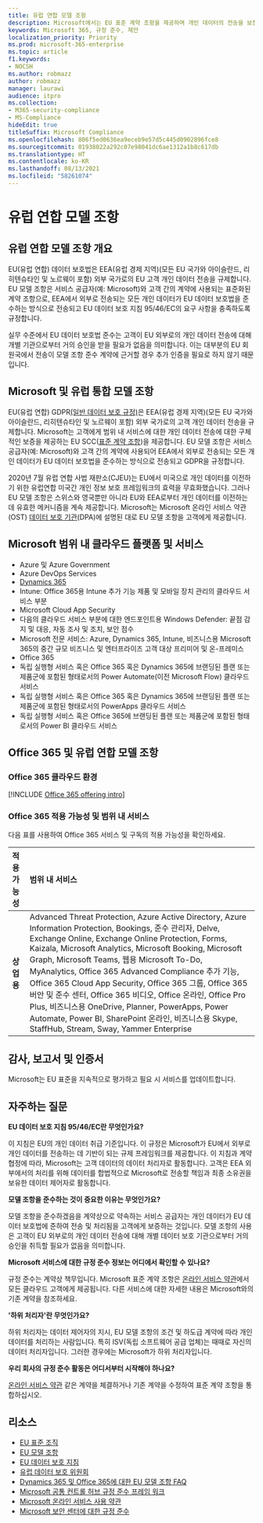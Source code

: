 ```yaml
---
title: 유럽 연합 모델 조항
description: Microsoft에서는 EU 표준 계약 조항을 제공하며 개인 데이터의 전송을 보장합니다.
keywords: Microsoft 365, 규정 준수, 제안
localization_priority: Priority
ms.prod: microsoft-365-enterprise
ms.topic: article
f1.keywords:
- NOCSH
ms.author: robmazz
author: robmazz
manager: laurawi
audience: itpro
ms.collection:
- M365-security-compliance
- MS-Compliance
hideEdit: true
titleSuffix: Microsoft Compliance
ms.openlocfilehash: 806f5ed0636ea9eceb9e57d5c445d0902896fce8
ms.sourcegitcommit: 01938022a292c07e98041dc6ae1312a1b8c617db
ms.translationtype: HT
ms.contentlocale: ko-KR
ms.lasthandoff: 08/13/2021
ms.locfileid: "58261074"
---
```

# <a name="european-union-model-clauses"></a>유럽 연합 모델 조항

## <a name="european-union-model-clauses-overview"></a>유럽 연합 모델 조항 개요

EU(유럽 연합) 데이터 보호법은 EEA(유럽 경제 지역)(모든 EU 국가와 아이슬란드, 리히텐슈타인 및 노르웨이 포함) 외부 국가로의 EU 고객 개인 데이터 전송을 규제합니다. EU 모델 조항은 서비스 공급자(예: Microsoft)와 고객 간의 계약에 사용되는 표준화된 계약 조항으로, EEA에서 외부로 전송되는 모든 개인 데이터가 EU 데이터 보호법을 준수하는 방식으로 전송되고 EU 데이터 보호 지침 95/46/EC의 요구 사항을 충족하도록 규정합니다.

실무 수준에서 EU 데이터 보호법 준수는 고객이 EU 외부로의 개인 데이터 전송에 대해 개별 기관으로부터 거의 승인을 받을 필요가 없음을 의미합니다. 이는 대부분의 EU 회원국에서 전송이 모델 조항 준수 계약에 근거할 경우 추가 인증을 필요로 하지 않기 때문입니다.

## <a name="microsoft-and-european-union-model-clauses"></a>Microsoft 및 유럽 통합 모델 조항

EU(유럽 연합) GDPR[(일반 데이터 보호 규정)](/compliance/regulatory/gdpr)은 EEA(유럽 경제 지역)(모든 EU 국가와 아이슬란드, 리히텐슈타인 및 노르웨이 포함) 외부 국가로의 고객 개인 데이터 전송을 규제합니다. Microsoft는 고객에게 범위 내 서비스에 대한 개인 데이터 전송에 대한 구체적인 보증을 제공하는 EU SCC([표준 계약 조항](https://ec.europa.eu/info/law/law-topic/data-protection/international-dimension-data-protection/standard-contractual-clauses-scc_en))을 제공합니다. EU 모델 조항은 서비스 공급자(예: Microsoft)와 고객 간의 계약에 사용되어 EEA에서 외부로 전송되는 모든 개인 데이터가 EU 데이터 보호법을 준수하는 방식으로 전송되고 GDPR을 규정합니다.

2020년 7월 유럽 연합 사법 재판소(CJEU)는 EU에서 미국으로 개인 데이터를 이전하기 위한 유럽연합 미국간 개인 정보 보호 프레임워크의 효력을 무효화했습니다. 그러나 EU 모델 조항은 스위스와 영국뿐만 아니라 EU와 EEA로부터 개인 데이터를 이전하는 데 유효한 메커니즘을 계속 제공합니다. Microsoft는 Microsoft 온라인 서비스 약관(OST) [데이터 보호 기관](https://aka.ms/DPA)(DPA)에 설명된 대로 EU 모델 조항을 고객에게 제공합니다.

## <a name="microsoft-in-scope-cloud-platforms--services"></a>Microsoft 범위 내 클라우드 플랫폼 및 서비스

- Azure 및 Azure Government
- Azure DevOps Services
- [Dynamics 365](https://aka.ms/d365-compliance-list)
- Intune: Office 365용 Intune 추가 기능 제품 및 모바일 장치 관리의 클라우드 서비스 부분
- Microsoft Cloud App Security
- 다음의 클라우드 서비스 부분에 대한 엔드포인트용 Windows Defender: 끝점 감지 및 대응, 자동 조사 및 조치, 보안 점수
- Microsoft 전문 서비스: Azure, Dynamics 365, Intune, 비즈니스용 Microsoft 365의 중간 규모 비즈니스 및 엔터프라이즈 고객 대상 프리미어 및 온-프레미스
- Office 365
- 독립 실행형 서비스 혹은 Office 365 혹은 Dynamics 365에 브랜딩된 플랜 또는 제품군에 포함된 형태로서의 Power Automate(이전 Microsoft Flow) 클라우드 서비스
- 독립 실행형 서비스 혹은 Office 365 혹은 Dynamics 365에 브랜딩된 플랜 또는 제품군에 포함된 형태로서의 PowerApps 클라우드 서비스
- 독립 실행형 서비스 혹은 Office 365에 브랜딩된 플랜 또는 제품군에 포함된 형태로서의 Power BI 클라우드 서비스

## <a name="office-365-and-european-union-model-clauses"></a>Office 365 및 유럽 연합 모델 조항

### <a name="office-365-cloud-environments"></a>Office 365 클라우드 환경

[!INCLUDE [Office 365 offering intro](../includes/o365-offering-introduction.md)]

### <a name="office-365-applicability-and-in-scope-services"></a>Office 365 적용 가능성 및 범위 내 서비스

다음 표를 사용하여 Office 365 서비스 및 구독의 적용 가능성을 확인하세요.

| **적용 가능성** | **범위 내 서비스** |
|:------------------|:----------------------|
| **상업용** | Advanced Threat Protection, Azure Active Directory, Azure Information Protection, Bookings, 준수 관리자, Delve, Exchange Online, Exchange Online Protection, Forms, Kaizala, Microsoft Analytics, Microsoft Booking, Microsoft Graph, Microsoft Teams, 웹용 Microsoft To-Do, MyAnalytics, Office 365 Advanced Compliance 추가 기능, Office 365 Cloud App Security, Office 365 그룹, Office 365 버안 및 준수 센터, Office 365 비디오, Office 온라인, Office Pro Plus, 비즈니스용 OneDrive, Planner, PowerApps, Power Automate, Power BI, SharePoint 온라인, 비즈니스용 Skype, StaffHub, Stream, Sway, Yammer Enterprise |

## <a name="audits-reports-and-certificates"></a>감사, 보고서 및 인증서

Microsoft는 EU 표준을 지속적으로 평가하고 필요 시 서비스를 업데이트합니다.

## <a name="frequently-asked-questions"></a>자주하는 질문

**EU 데이터 보호 지침 95/46/EC란 무엇인가요?**

이 지침은 EU의 개인 데이터 취급 기준입니다. 이 규정은 Microsoft가 EU에서 외부로 개인 데이터를 전송하는 데 기반이 되는 규제 프레임워크를 제공합니다. 이 지침과 계약 협정에 따라, Microsoft는 고객 데이터의 데이터 처리자로 활동합니다. 고객은 EEA 외부에서의 처리를 위해 데이터를 합법적으로 Microsoft로 전송할 책임과 최종 소유권을 보유한 데이터 제어자로 활동합니다.

**모델 조항을 준수하는 것이 중요한 이유는 무엇인가요?**

모델 조항을 준수하겠음을 계약상으로 약속하는 서비스 공급자는 개인 데이터가 EU 데이터 보호법에 준하여 전송 및 처리됨을 고객에게 보증하는 것입니다. 모델 조항의 사용은 고객이 EU 외부로의 개인 데이터 전송에 대해 개별 데이터 보호 기관으로부터 거의 승인을 취득할 필요가 없음을 의미합니다.

**Microsoft 서비스에 대한 규정 준수 정보는 어디에서 확인할 수 있나요?**

규정 준수는 계약상 책무입니다. Microsoft 표준 계약 조항은 [온라인 서비스 약관](https://aka.ms/Online-Services-Terms)에서 모든 클라우드 고객에게 제공됩니다. 다른 서비스에 대한 자세한 내용은 Microsoft와의 기존 계약을 참조하세요.

**'하위 처리자'란 무엇인가요?**

하위 처리자는 데이터 제어자의 지시, EU 모델 조항의 조건 및 하도급 계약에 따라 개인 데이터를 처리하는 사람입니다. 특히 ISV(독립 소프트웨어 공급 업체)는 때때로 자신의 데이터 처리자입니다. 그러한 경우에는 Microsoft가 하위 처리자입니다.

**우리 회사의 규정 준수 활동은 어디서부터 시작해야 하나요?**

[온라인 서비스 약관](https://aka.ms/Online-Services-Terms) 같은 계약을 체결하거나 기존 계약을 수정하여 표준 계약 조항을 통합하십시오.

## <a name="resources"></a>리소스

- [EU 표준 조직](https://eur-lex.europa.eu/)
- [EU 모델 조항](https://aka.ms/EU-model_clauses)
- [EU 데이터 보호 지침](https://aka.ms/EU-DPD)
- [유럽 데이터 보호 위원회](https://edpb.europa.eu/)
- [Dynamics 365 및 Office 365에 대한 EU 모델 조항 FAQ](https://products.office.com/business/office-365-trust-center-eu-model-clauses-faq)
- [Microsoft 공통 컨트롤 허브 규정 준수 프레임 워크](https://www.microsoft.com/trustcenter/common-controls-hub)
- [Microsoft 온라인 서비스 사용 약관](https://aka.ms/Online-Services-Terms)
- [Microsoft 보안 센터에 대한 규정 준수](https://www.microsoft.com/trust-center/compliance/compliance-overview)
